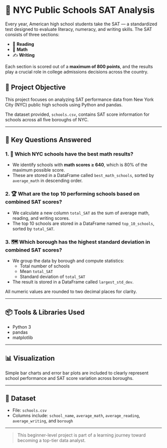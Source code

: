 # 🏫 NYC Public Schools SAT Analysis

Every year, American high school students take the SAT — a standardized test designed to evaluate literacy, numeracy, and writing skills. The SAT consists of three sections:

- 📘 **Reading**  
- 📐 **Math**  
- ✍️ **Writing**

Each section is scored out of a **maximum of 800 points**, and the results play a crucial role in college admissions decisions across the country.

## 🎯 Project Objective

This project focuses on analyzing SAT performance data from New York City (NYC) public high schools using Python and pandas.

The dataset provided, `schools.csv`, contains SAT score information for schools across all five boroughs of NYC.

---

## 🧩 Key Questions Answered

### 1. 🧮 Which NYC schools have the best math results?

- We identify schools with **math scores ≥ 640**, which is 80% of the maximum possible score.
- These are stored in a DataFrame called `best_math_schools`, sorted by `average_math` in descending order.

### 2. 🏆 What are the top 10 performing schools based on combined SAT scores?

- We calculate a new column `total_SAT` as the sum of average math, reading, and writing scores.
- The top 10 schools are stored in a DataFrame named `top_10_schools`, sorted by `total_SAT`.

### 3. 🗺️ Which borough has the highest standard deviation in combined SAT scores?

- We group the data by borough and compute statistics:
  - Total number of schools
  - Mean `total_SAT`
  - Standard deviation of `total_SAT`
- The result is stored in a DataFrame called `largest_std_dev`.

All numeric values are rounded to two decimal places for clarity.

---

## 📦 Tools & Libraries Used

- Python 3
- pandas
- matplotlib

---

## 📊 Visualization

Simple bar charts and error bar plots are included to clearly represent school performance and SAT score variation across boroughs.

---

## 📁 Dataset

- File: `schools.csv`
- Columns include: `school_name`, `average_math`, `average_reading`, `average_writing`, and `borough`

---

> This beginner-level project is part of a learning journey toward becoming a top-tier data analyst.


